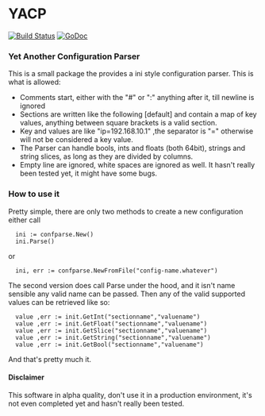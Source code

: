 # YACP 
[![Build Status](https://travis-ci.org/spf13/viper.svg)](https://travis-ci.org/spf13/viper)
[![GoDoc](https://godoc.org/github.com/spf13/viper?status.svg)](https://godoc.org/github.com/spf13/viper)
### Yet Another Configuration Parser
This is a small package the provides a ini style configuration parser. This is 
what is allowed:

- Comments start, either with the "#" or ":" anything after it, till newline is ignored
- Sections are written like the following [default] and contain a map of key values,
  anything between square brackets is a valid section.
- Key and values are like "ip=192.168.10.1" ,the separator is "=" otherwise will
  not be considered a key value.
- The Parser can handle bools, ints and floats (both 64bit), strings and string slices,
  as long as they are divided by columns.
- Empty line are ignored, white spaces are ignored as well. It hasn't really been
tested yet, it might have some bugs.

### How to use it
Pretty simple, there are only two methods to create a new configuration either call 
```
  ini := confparse.New()
  ini.Parse()
```
or
```
  ini, err := confparse.NewFromFile("config-name.whatever")
```
The second version does call Parse under the hood, and it isn't name sensible any valid name
can be passed. Then any of the valid supported values can be retrieved like so:
```
  value ,err := init.GetInt("sectionname","valuename")
  value ,err := init.GetFloat("sectionname","valuename")
  value ,err := init.GetSlice("sectionname","valuename")
  value ,err := init.GetString("sectionname","valuename")
  value ,err := init.GetBool("sectionname","valuename")
```
And that's pretty much it.

#### Disclaimer
This software in alpha quality, don't use it in a production environment, it's not even
completed yet and hasn't really been tested.
